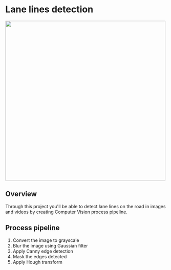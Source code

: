 # Lane lines detection

<img src="https://github.com/tatsuyah/Lane-Lines-Detection/blob/master/test_images_output/solidWhiteCurve.jpg" width="500px">

## **Overview** 
Through this project you'll be able to detect lane lines on the road in images and videos by creating Computer Vision process pipeline. 

## **Process pipeline**

 1. Convert the image to grayscale
 2. Blur the image using Gaussian filter
 3. Apply Canny edge detection
 4. Mask the edges detected
 5. Apply Hough transform
